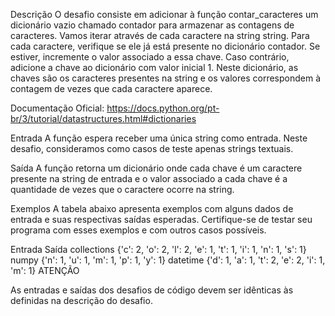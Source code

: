 Descrição
O desafio consiste em adicionar à função contar_caracteres um dicionário vazio chamado contador para armazenar as contagens de caracteres. Vamos iterar através de cada caractere na string string. Para cada caractere, verifique se ele já está presente no dicionário contador. Se estiver, incremente o valor associado a essa chave. Caso contrário, adicione a chave ao dicionário com valor inicial 1. Neste dicionário, as chaves são os caracteres presentes na string e os valores correspondem à contagem de vezes que cada caractere aparece.

Documentação Oficial:
https://docs.python.org/pt-br/3/tutorial/datastructures.html#dictionaries

Entrada
A função espera receber uma única string como entrada. Neste desafio, consideramos como casos de teste apenas strings textuais.

Saída
A função retorna um dicionário onde cada chave é um caractere presente na string de entrada e o valor associado a cada chave é a quantidade de vezes que o caractere ocorre na string.

Exemplos
A tabela abaixo apresenta exemplos com alguns dados de entrada e suas respectivas saídas esperadas. Certifique-se de testar seu programa com esses exemplos e com outros casos possíveis.

Entrada	Saída
collections	{'c': 2, 'o': 2, 'l': 2, 'e': 1, 't': 1, 'i': 1, 'n': 1, 's': 1}
numpy	{'n': 1, 'u': 1, 'm': 1, 'p': 1, 'y': 1}
datetime	{'d': 1, 'a': 1, 't': 2, 'e': 2, 'i': 1, 'm': 1}
ATENÇÃO

As entradas e saídas dos desafios de código devem ser idênticas às definidas na descrição do desafio.

